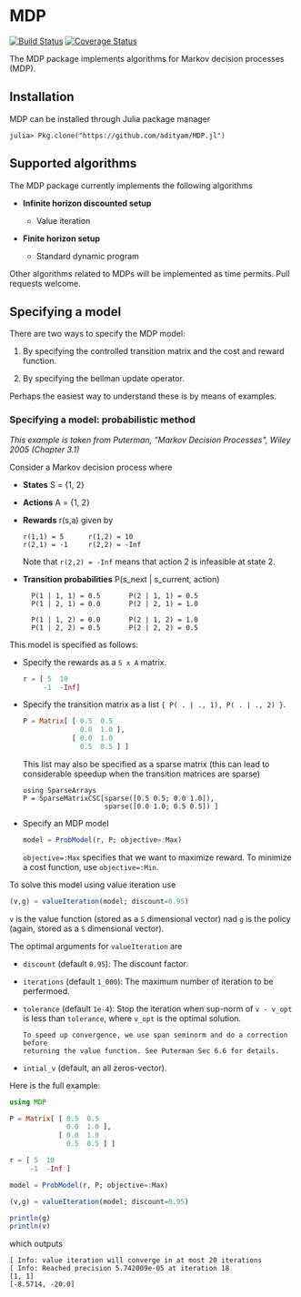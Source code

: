 # MDP

[![Build Status](https://travis-ci.org/adityam/MDP.jl.svg?branch=master)](https://travis-ci.org/adityam/MDP.jl)
[![Coverage Status](https://coveralls.io/repos/adityam/MDP.jl/badge.svg?branch=master)](https://coveralls.io/r/adityam/MDP.jl?branch=master)

The MDP package implements algorithms for Markov decision processes (MDP).

## Installation

MDP can be installed through Julia package manager 

    julia> Pkg.clone("https://github.com/adityam/MDP.jl")

## Supported algorithms

The MDP package currently implements the following algorithms

* **Infinite horizon discounted setup**

    - Value iteration 

* **Finite horizon setup**

    - Standard dynamic program

Other algorithms related to MDPs will be implemented as time permits. Pull
requests welcome.

## Specifying a model

There are two ways to specify the MDP model:

1. By specifying the controlled transition matrix and the cost and reward
   function. 

2. By specifying the bellman update operator.

Perhaps the easiest way to understand these is by means of examples. 

### Specifying a model: probabilistic method

_This example is taken from Puterman, "Markov Decision Processes", Wiley 2005
(Chapter 3.1)_

Consider a Markov decision process where

- **States**  S = {1, 2}
- **Actions** A = {1, 2}
- **Rewards** r(s,a) given by 

      r(1,1) = 5      r(1,2) = 10
      r(2,1) = -1     r(2,2) = -Inf

    Note that `r(2,2) = -Inf` means that action 2 is infeasible at state 2.

- **Transition probabilities** P(s_next | s_current, action)

        P(1 | 1, 1) = 0.5       P(2 | 1, 1) = 0.5
        P(1 | 2, 1) = 0.0       P(2 | 2, 1) = 1.0

        P(1 | 1, 2) = 0.0       P(2 | 1, 2) = 1.0
        P(1 | 2, 2) = 0.5       P(2 | 2, 2) = 0.5

This model is specified as follows:

- Specify the rewards as a `S x A` matrix.

    ```julia
    r = [ 5  10
         -1  -Inf]
    ```

- Specify the transition matrix as a list `{ P( . | ., 1), P( . | ., 2) }`.

    ```julia
    P = Matrix[ [ 0.5  0.5 
                  0.0  1.0 ],
                [ 0.0  1.0
                  0.5  0.5 ] ]
    ```

    This list may also be specified as a sparse matrix (this can lead to
    considerable speedup when the transition matrices are sparse)

    ```
    using SparseArrays
    P = SparseMatrixCSC[sparse([0.5 0.5; 0.0 1.0]),
                        sparse([0.0 1.0; 0.5 0.5]) ]
    ```


- Specify an MDP model

    ```julia
    model = ProbModel(r, P; objective=:Max)
    ```

    `objective=:Max` specifies that we want to maximize reward. To minimize a
    cost function, use `objective=:Min`.

To solve this model using value iteration use

```julia
(v,g) = valueIteration(model; discount=0.95)
```

`v` is the value function (stored as a `S` dimensional vector) nad `g` is the
policy (again, stored as a `S` dimensional vector). 

The optimal arguments for `valueIteration` are

* `discount` (default `0.95`): The discount factor.

* `iterations` (default `1_000`): The maximum number of iteration to be
  perfermoed.

* `tolerance` (default `1e-4`): Stop the iteration when sup-norm of `v - v_opt`
  is less than `tolerance`, where `v_opt` is the optimal solution.

      To speed up convergence, we use span seminorm and do a correction before
      returning the value function. See Puterman Sec 6.6 for details. 
    
* `intial_v` (default, an all zeros-vector). 

Here is the full example:

```julia
using MDP

P = Matrix[ [ 0.5  0.5 
              0.0  1.0 ],
            [ 0.0  1.0
              0.5  0.5 ] ]

r = [ 5  10
     -1  -Inf ]

model = ProbModel(r, P; objective=:Max)

(v,g) = valueIteration(model; discount=0.95)

println(g)
println(v)
```


which outputs

    [ Info: value iteration will converge in at most 20 iterations
    [ Info: Reached precision 5.742009e-05 at iteration 18
    [1, 1]
    [-8.5714, -20.0]

